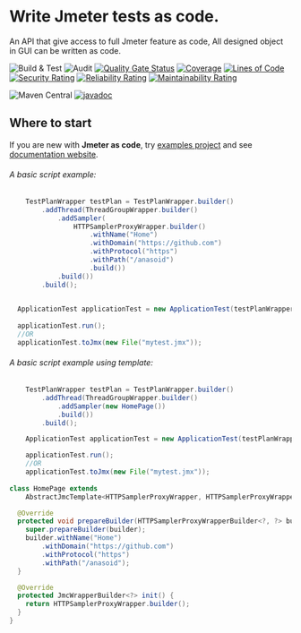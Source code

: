 # Write Jmeter tests as code.

An API that give access to full Jmeter feature as code, All designed object in GUI can be written as code.

![Build & Test](https://github.com/anasoid/jmeter-as-code/actions/workflows/main.yml/badge.svg)
![Audit](https://github.com/anasoid/jmeter-as-code/actions/workflows/audit.yml/badge.svg)
[![Quality Gate Status](https://sonarcloud.io/api/project_badges/measure?project=anasoid_jmeter-as-code&metric=alert_status)](https://sonarcloud.io/dashboard?id=anasoid_jmeter-as-code)
[![Coverage](https://sonarcloud.io/api/project_badges/measure?project=anasoid_jmeter-as-code&metric=coverage)](https://sonarcloud.io/dashboard?id=anasoid_jmeter-as-code)
[![Lines of Code](https://sonarcloud.io/api/project_badges/measure?project=anasoid_jmeter-as-code&metric=ncloc)](https://sonarcloud.io/dashboard?id=anasoid_jmeter-as-code)
[![Security Rating](https://sonarcloud.io/api/project_badges/measure?project=anasoid_jmeter-as-code&metric=security_rating)](https://sonarcloud.io/dashboard?id=anasoid_jmeter-as-code)
[![Reliability Rating](https://sonarcloud.io/api/project_badges/measure?project=anasoid_jmeter-as-code&metric=reliability_rating)](https://sonarcloud.io/dashboard?id=anasoid_jmeter-as-code)
[![Maintainability Rating](https://sonarcloud.io/api/project_badges/measure?project=anasoid_jmeter-as-code&metric=sqale_rating)](https://sonarcloud.io/dashboard?id=anasoid_jmeter-as-code)

![Maven Central](https://img.shields.io/maven-central/v/org.anasoid.jmc/jmc-core)
[![javadoc](https://javadoc.io/badge2/org.anasoid.jmc/jmc-core/javadoc.svg)](https://javadoc.io/doc/org.anasoid.jmc/jmc-core)

## Where to start

If you are new with **Jmeter as code**, try [examples project](https://github.com/anasoid/jmc-examples)  and see [documentation website](https://jmc.anasoid.org).

###### A basic script example:

````java
    TestPlanWrapper testPlan = TestPlanWrapper.builder()
        .addThread(ThreadGroupWrapper.builder()
            .addSampler(
                HTTPSamplerProxyWrapper.builder()
                    .withName("Home")
                    .withDomain("https://github.com")
                    .withProtocol("https")
                    .withPath("/anasoid")
                    .build())
            .build())
        .build();

            
  ApplicationTest applicationTest = new ApplicationTest(testPlanWrapper);
 
  applicationTest.run();
  //OR
  applicationTest.toJmx(new File("mytest.jmx"));
````

###### A basic script example using template:
````java
    TestPlanWrapper testPlan = TestPlanWrapper.builder()
        .addThread(ThreadGroupWrapper.builder()
            .addSampler(new HomePage())
            .build())
        .build();

    ApplicationTest applicationTest = new ApplicationTest(testPlanWrapper);

    applicationTest.run();
    //OR
    applicationTest.toJmx(new File("mytest.jmx"));
    
class HomePage extends
    AbstractJmcTemplate<HTTPSamplerProxyWrapper, HTTPSamplerProxyWrapperBuilder<?, ?>> {

  @Override
  protected void prepareBuilder(HTTPSamplerProxyWrapperBuilder<?, ?> builder) {
    super.prepareBuilder(builder);
    builder.withName("Home")
        .withDomain("https://github.com")
        .withProtocol("https")
        .withPath("/anasoid");
  }

  @Override
  protected JmcWrapperBuilder<?> init() {
    return HTTPSamplerProxyWrapper.builder();
  }
}

            

  
````
